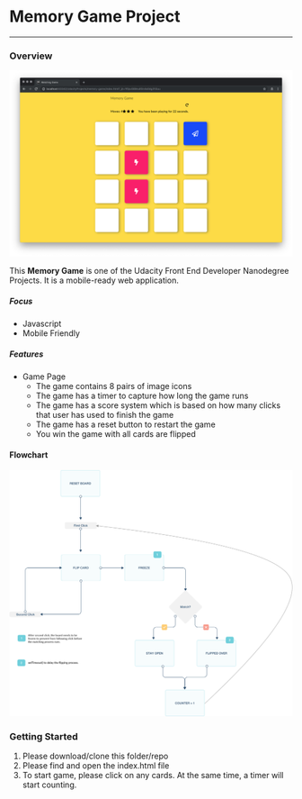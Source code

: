 # Memory Game Project
---

### Overview

![screenshots](img/screenshot.png)

This **Memory Game** is one of the Udacity Front End Developer Nanodegree Projects. It is a mobile-ready web application. 

##### Focus
* Javascript
* Mobile Friendly

##### Features
* Game Page
    * The game contains 8 pairs of image icons
    * The game has a timer to capture how long the game runs
    * The game has a score system which is based on how many clicks that user has used to finish the game
    * The game has a reset button to restart the game
    * You win the game with all cards are flipped
    
#### Flowchart
![Workflow](img/memoryGame.png)

### Getting Started
1. Please download/clone this folder/repo
2. Please find and open the index.html file
3. To start game, please click on any cards. At the same time, a timer will start counting.
